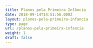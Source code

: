 ```yaml
---
title: Planos pela Primeira Infância
date: 2018-09-14T14:51:56.000Z
layout: planos-pela-primeira-infancia
type: page
url: /planos-pela-primeira-infancia
weight: 1
draft: false
---
```


